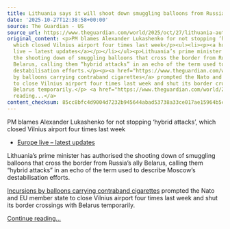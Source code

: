 ```yaml
---
title: Lithuania says it will shoot down smuggling balloons from Russia’s ally Belarus
date: '2025-10-27T12:38:58+00:00'
source: The Guardian - US
source_url: https://www.theguardian.com/world/2025/oct/27/lithuania-authorises-shooting-down-of-smuggling-balloons-from-belarus
original_content: <p>PM blames Alexander Lukashenko for not stopping ‘hybrid attacks’,
  which closed Vilnius airport four times last week</p><ul><li><p><a href="https://www.theguardian.com/world/live/2025/oct/27/lithuania-airport-russia-belarus-viktor-orban-pope-leo-europe-live-news-updates">Europe
  live – latest updates</a></p></li></ul><p>Lithuania’s prime minister has authorised
  the shooting down of smuggling balloons that cross the border from Russia’s ally
  Belarus, calling them “hybrid attacks” in an echo of the term used to describe Moscow’s
  destabilisation efforts.</p><p><a href="https://www.theguardian.com/world/2025/oct/24/weather-balloon-incursion-forces-lithuanias-biggest-airports-to-close">Incursions
  by balloons carrying contraband cigarettes</a> prompted the Nato and EU member state
  to close Vilnius airport four times last week and shut its border crossings with
  Belarus temporarily.</p> <a href="https://www.theguardian.com/world/2025/oct/27/lithuania-authorises-shooting-down-of-smuggling-balloons-from-belarus">Continue
  reading...</a>
content_checksum: 85cc8bfc4d9004d7232b945644abad53738a33ce017ae15964b5ceda51438209
---
```


PM blames Alexander Lukashenko for not stopping ‘hybrid attacks’, which closed Vilnius airport four times last week

- [Europe live – latest updates](https://www.theguardian.com/world/live/2025/oct/27/lithuania-airport-russia-belarus-viktor-orban-pope-leo-europe-live-news-updates)

Lithuania’s prime minister has authorised the shooting down of smuggling balloons that cross the border from Russia’s ally Belarus, calling them “hybrid attacks” in an echo of the term used to describe Moscow’s destabilisation efforts.

[Incursions by balloons carrying contraband cigarettes](https://www.theguardian.com/world/2025/oct/24/weather-balloon-incursion-forces-lithuanias-biggest-airports-to-close) prompted the Nato and EU member state to close Vilnius airport four times last week and shut its border crossings with Belarus temporarily.

 [Continue reading...](https://www.theguardian.com/world/2025/oct/27/lithuania-authorises-shooting-down-of-smuggling-balloons-from-belarus)